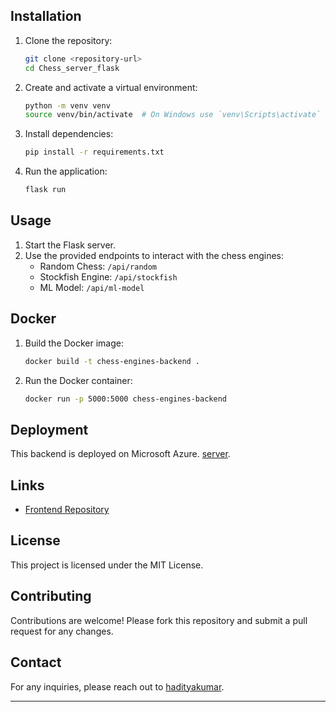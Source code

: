 
## Installation

1. Clone the repository:
    ```sh
    git clone <repository-url>
    cd Chess_server_flask
    ```

2. Create and activate a virtual environment:
    ```sh
    python -m venv venv
    source venv/bin/activate  # On Windows use `venv\Scripts\activate`
    ```

3. Install dependencies:
    ```sh
    pip install -r requirements.txt
    ```

4. Run the application:
    ```sh
    flask run
    ```

## Usage

1. Start the Flask server.
2. Use the provided endpoints to interact with the chess engines:
    - Random Chess: `/api/random`
    - Stockfish Engine: `/api/stockfish`
    - ML Model: `/api/ml-model`

## Docker

1. Build the Docker image:
    ```sh
    docker build -t chess-engines-backend .
    ```

2. Run the Docker container:
    ```sh
    docker run -p 5000:5000 chess-engines-backend
    ```

## Deployment

This backend is deployed on Microsoft Azure. [server](https://chess-server1.azurewebsites.net/).

## Links

- [Frontend Repository](https://github.com/hadityakumar/Chess_Engines)

## License

This project is licensed under the MIT License.

## Contributing

Contributions are welcome! Please fork this repository and submit a pull request for any changes.

## Contact

For any inquiries, please reach out to [hadityakumar](https://www.linkedin.com/in/hadityakumar/).

---
